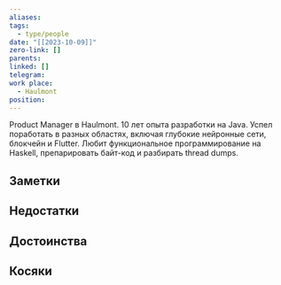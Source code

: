 ```yaml
---
aliases: 
tags:
  - type/people
date: "[[2023-10-09]]"
zero-link: []
parents: 
linked: []
telegram: 
work place:
  - Haulmont
position:
---
```

Product Manager в Haulmont. 10 лет опыта разработки на Java. Успел поработать в разных областях, включая глубокие нейронные сети, блокчейн и Flutter. Любит функциональное программирование на Haskell, препарировать байт-код и разбирать thread dumps.
## Заметки
## Недостатки


## Достоинства


## Косяки